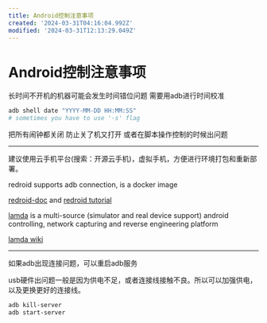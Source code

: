 ```yaml
---
title: Android控制注意事项
created: '2024-03-31T04:16:04.992Z'
modified: '2024-03-31T12:13:29.049Z'
---
```


# Android控制注意事项

长时间不开机的机器可能会发生时间错位问题 需要用adb进行时间校准

```bash
adb shell date "YYYY-MM-DD HH:MM:SS"
# sometimes you have to use '-s' flag
```

把所有闹钟都关闭 防止关了机又打开 或者在脚本操作控制的时候出问题

---

建议使用云手机平台(搜索：开源云手机)，虚拟手机，方便进行环境打包和重新部署。

redroid supports adb connection, is a docker image

[redroid-doc](https://github.com/remote-android/redroid-doc) and [redroid tutorial](https://www.dsx2020.com/homelab-mini-host-x86-docker-deploys-open-source-cloud-phone-android-redroid/)

[lamda](https://github.com/rev1si0n/lamda) is a multi-source (simulator and real device support) android controlling, network capturing and reverse engineering platform

[lamda wiki](https://github.com/rev1si0n/lamda/wiki)

---

如果adb出现连接问题，可以重启adb服务

usb硬件出问题一般是因为供电不足，或者连接线接触不良。所以可以加强供电，以及更换更好的连接线。

```bash
adb kill-server
adb start-server
```
